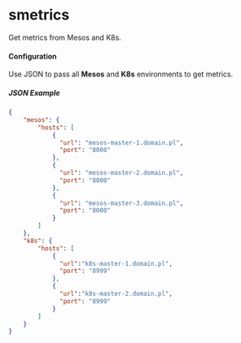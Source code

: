# smetrics
Get metrics from Mesos and K8s.
#### Configuration
Use JSON to pass all **Mesos** and **K8s** environments to get metrics.

##### JSON Example
```json
{
    "mesos": {
        "hosts": [
            {
              "url": "mesos-master-1.domain.pl",
              "port": "8000"
            },
            {
              "url": "mesos-master-2.domain.pl",
              "port": "8000"
            },
            {
              "url": "mesos-master-3.domain.pl",
              "port": "8000"
            }
        ]
    },
    "k8s": {
        "hosts": [
            {
              "url":"k8s-master-1.domain.pl",
              "port": "8999"
            },
            {
              "url":"k8s-master-2.domain.pl",
              "port": "8999"
            }
        ]
    }
}
```
